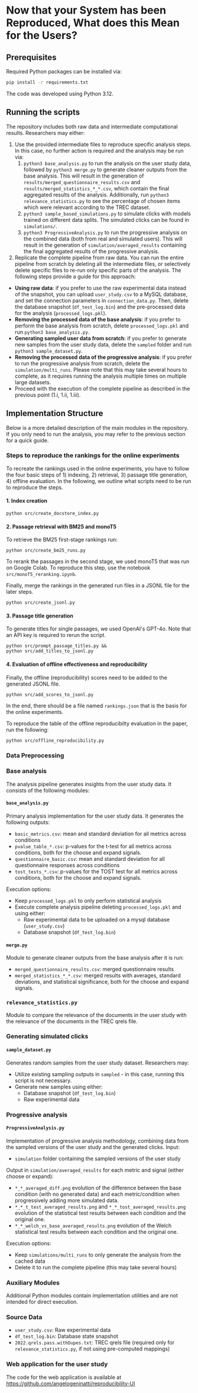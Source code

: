 # Now that your System has been Reproduced, What does this Mean for the Users?

## Prerequisites

Required Python packages can be installed via:
```bash
pip install -r requirements.txt
```
The code was developed using Python 3.12.

## Running the scripts

The repository includes both raw data and intermediate computational results. Researchers may either:
1. Use the provided intermediate files to reproduce specific analysis steps. In this case, no further action is required and the analysis may be run via:
   1. `python3 base_analysis.py` to run the analysis on the user study data, followed by `python3 merge.py` to generate cleaner outputs from the base analysis. This will result in the generation of `results/merged_questionnaire_results.csv` and `results/merged_statistics_*_*.csv`, which contain the final aggregated results of the analysis. Additionally, run `python3 relevance_statistics.py` to see the percentage of chosen items which were relevant according to the TREC dataset.
   2. `python3 sample_based_simulations.py` to simulate clicks with models trained on different data splits. The simulated clicks can be found in `simulations/`.
   3. `python3 ProgressiveAnalysis.py` to run the progressive analysis on the combined data (both from real and simulated users). This will result in the generation of `simulation/averaged_results` containing the final aggregated results of the progressive analysis.
2. Replicate the complete pipeline from raw data. You can run the entire pipeline from scratch by deleting all the intermediate files, or selectively delete specific files to re-run only specific parts of the analysis. The following steps provide a guide for this approach:
  -  **Using raw data**: if you prefer to use the raw experimental data instead of the snapshot, you can upload `user_study.csv` to a MySQL database, and set the connection parameters in `connection_data.py`. Then, delete the database snapshot (`df_test_log.bin`) and the pre-processed data for the analysis (`processed_logs.pkl`).
  -  **Removing the processed data of the base analysis**: if you prefer to perform the base analysis from scratch, delete `processed_logs.pkl` and run `python3 base_analysis.py`.
  -  **Generating sampled user data from scratch**: if you prefer to generate new samples from the user study data, delete the `sampled` folder and run `python3 sample_dataset.py`.
  -  **Removing the processed data of the progressive analysis**: if you prefer to run the progressive analysis from scratch, delete the `simulation/multi_runs`. Please note that this may take several hours to complete, as it requires running the analysis multiple times on multiple large datasets.
  -  Proceed with the execution of the complete pipeline as described in the previous point (1.i, 1.ii, 1.iii).

## Implementation Structure
Below is a more detailed description of the main modules in the repository. If you only need to run the analysis, you may refer to the previous section for a quick guide.

### Steps to reproduce the rankings for the online experiments

To recreate the rankings used in the online experiments, you have to follow the four basic steps of  1) indexing, 2) retrieval, 3) passage title generation, 4) offline evaluation. In the following, we outline what scripts need to be run to reproduce the steps. 

#### 1. Index creation
```
python src/create_docstore_index.py
```

#### 2. Passage retrieval with BM25 and monoT5

To retrieve the BM25 first-stage rankings run: 
```
python src/create_bm25_runs.py
```

To rerank the passages in the second stage, we used monoT5 that was run on Google Colab. To reproduce this step, use the notebook `src/monoT5_reranking.ipynb`. 

Finally, merge the rankings in the generated run files in a JSONL file for the later steps.
```
python src/create_jsonl.py
```

#### 3. Passage title generation
To generate titles for single passages, we used OpenAI's GPT-4o. Note that an API key is required to rerun the script.

```
python src/prompt_passage_titles.py &&
python src/add_titles_to_jsonl.py
```

#### 4. Evaluation of offline effectiveness and reproducibility
Finally, the offline (reproducibility) scores need to be added to the generated JSONL file. 

```
python src/add_scores_to_jsonl.py
```

In the end, there should be a file named `rankings.json` that is the basis for the online experiments.

To reproduce the table of the offline reproducibilty evaluation in the paper, run the following: 
```
python src/offline_reproducibility.py
```

### Data Preprocessing
### Base analysis
The analysis pipeline generates insights from the user study data. It consists of the following modules:
#### `base_analysis.py`
Primary analysis implementation for the user study data. It generates the following outputs:
- `basic_metrics.csv`: mean and standard deviation for all metrics across conditions
- `pvalue_table_*.csv`: p-values for the t-test for all metrics across conditions, both for the choose and expand signals.
- `questionnaire_basic.csv`: mean and standard deviation for all questionnaire responses across conditions
- `tost_tests_*.csv`: p-values for the TOST test for all metrics across conditions, both for the choose and expand signals.

Execution options:
- Keep `processed_logs.pkl` to only perform statistical analysis
- Execute complete analysis pipeline deleting `processed_logs.pkl` and using either:
  - Raw experimental data to be uploaded on a mysql database (`user_study.csv`)
  - Database snapshot (`df_test_log.bin`)

#### `merge.py`
Module to generate cleaner outputs from the base analysis after it is run:
- `merged_questionnaire_results.csv`: merged questionnaire results
- `merged_statistics_*_*.csv`: merged results with averages, standard deviations, and statistical significance, both for the choose and expand signals.

### `relevance_statistics.py`
Module to compare the relevance of the documents in the user study with the relevance of the documents in the TREC qrels file.

### Generating simulated clicks
#### `sample_dataset.py`
Generates random samples from the user study dataset. Researchers may:
- Utilize existing sampling outputs in `sampled` - in this case, running this script is not necessary.
- Generate new samples using either:
  - Database snapshot (`df_test_log.bin`)
  - Raw experimental data

### Progressive analysis
#### `ProgressiveAnalysis.py`
Implementation of progressive analysis methodology, combining data from the sampled versions of the user study and the generated clicks.
Input:
- `simulation` folder containing the sampled versions of the user study

Output in `simulation/averaged_results` for each metric and signal (either choose or expand):
- `*_*_averaged_diff.png` evolution of the difference between the base condition (with no generated data) and each metric/condition when progressively adding more simulated data.
- `*_*_t_test_averaged_results.png` and `*_*_tost_averaged_results.png` evolution of the statistical test results between each condition and the original one.
- `*_*_welch_vs_base_averaged_results.png` evolution of the Welch statistical test results between each condition and the original one.

Execution options:
- Keep `simulations/multi_runs` to only generate the analysis from the cached data
- Delete it to run the complete pipeline (this may take several hours)

### Auxiliary Modules
Additional Python modules contain implementation utilities and are not intended for direct execution.

### Source Data
- `user_study.csv`: Raw experimental data
- `df_test_log.bin`: Database state snapshot
- `2022.qrels.pass.withDupes.txt`: TREC qrels file (required only for `relevance_statistics.py`, if not using pre-computed mappings)

### Web application for the user study
The code for the web application is available at https://github.com/angelogeninatti/reproducibility-UI
